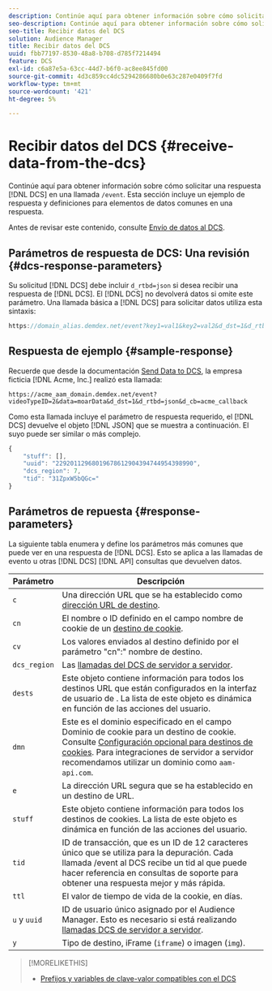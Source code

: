 ```yaml
---
description: Continúe aquí para obtener información sobre cómo solicitar una respuesta de DCS en una llamada /event. Esta sección incluye un ejemplo de respuesta y definiciones para elementos de datos comunes en una respuesta.
seo-description: Continúe aquí para obtener información sobre cómo solicitar una respuesta de DCS en una llamada /event. Esta sección incluye un ejemplo de respuesta y definiciones para elementos de datos comunes en una respuesta.
seo-title: Recibir datos del DCS
solution: Audience Manager
title: Recibir datos del DCS
uuid: fbb77197-8530-48a8-b708-d785f7214494
feature: DCS
exl-id: c6a87e5a-63cc-44d7-b6f0-ac8ee845fd00
source-git-commit: 4d3c859cc4dc5294286680b0e63c287e0409f7fd
workflow-type: tm+mt
source-wordcount: '421'
ht-degree: 5%

---
```


# Recibir datos del DCS {#receive-data-from-the-dcs}

Continúe aquí para obtener información sobre cómo solicitar una respuesta [!DNL DCS] en una llamada `/event`. Esta sección incluye un ejemplo de respuesta y definiciones para elementos de datos comunes en una respuesta.

Antes de revisar este contenido, consulte [Envío de datos al DCS](../../../api/dcs-intro/dcs-event-calls/dcs-url-send.md).

## Parámetros de respuesta de DCS: Una revisión {#dcs-response-parameters}

Su solicitud [!DNL DCS] debe incluir `d_rtbd=json` si desea recibir una respuesta de [!DNL DCS]. El [!DNL DCS] no devolverá datos si omite este parámetro. Una llamada básica a [!DNL DCS] para solicitar datos utiliza esta sintaxis:

```js
https://domain_alias.demdex.net/event?key1=val1&key2=val2&d_dst=1&d_rtbd=json&d_cb=callback
```

## Respuesta de ejemplo {#sample-response}

Recuerde que desde la documentación [Send Data to DCS](../../../api/dcs-intro/dcs-event-calls/dcs-url-send.md), la empresa ficticia [!DNL Acme, Inc.] realizó esta llamada:

`https://acme_aam_domain.demdex.net/event?videoTypeID=2&data=moarData&d_dst=1&d_rtbd=json&d_cb=acme_callback`

Como esta llamada incluye el parámetro de respuesta requerido, el [!DNL DCS] devuelve el objeto [!DNL JSON] que se muestra a continuación. El suyo puede ser similar o más complejo.

```js
{
    "stuff": [],
    "uuid": "22920112968019678612904394744954398990",
    "dcs_region": 7,
    "tid": "31ZpxW5bQGc="
}
```

## Parámetros de repuesta {#response-parameters}

La siguiente tabla enumera y define los parámetros más comunes que puede ver en una respuesta de [!DNL DCS]. Esto se aplica a las llamadas de evento u otras [!DNL DCS] [!DNL API] consultas que devuelven datos.

| Parámetro | Descripción |
|--- |--- |
| `c` | Una dirección URL que se ha establecido como [dirección URL de destino](../../../features/destinations/create-url-destination.md). |
| `cn` | El nombre o ID definido en el campo nombre de cookie de un [destino de cookie](../../../features/destinations/create-cookie-destination.md). |
| `cv` | Los valores enviados al destino definido por el parámetro &quot;cn&quot;:&quot; nombre de destino. |
| `dcs_region` | Las [llamadas del DCS de servidor a servidor](../../../api/dcs-intro/dcs-api-reference/dcs-regions.md). |
| `dests` | Este objeto contiene información para todos los destinos URL que están configurados en la interfaz de usuario de . La lista de este objeto es dinámica en función de las acciones del usuario. |
| `dmn` | Este es el dominio especificado en el campo Dominio de cookie para un destino de cookie. Consulte [Configuración opcional para destinos de cookies](../../../features/destinations/cookie-destination-options.md).  Para integraciones de servidor a servidor recomendamos utilizar un dominio como `aam-api.com`. |
| `e` | La dirección URL segura que se ha establecido en un destino de URL. |
| `stuff` | Este objeto contiene información para todos los destinos de cookies. La lista de este objeto es dinámica en función de las acciones del usuario. |
| `tid` | ID de transacción, que es un ID de 12 caracteres único que se utiliza para la depuración. Cada llamada /event al DCS recibe un tid al que puede hacer referencia en consultas de soporte para obtener una respuesta mejor y más rápida. |
| `ttl` | El valor de tiempo de vida de la cookie, en días. |
| `u` y `uuid` | ID de usuario único asignado por el Audience Manager. Esto es necesario si está realizando [llamadas DCS de servidor a servidor](../../../api/dcs-intro/dcs-s2s/dcs-s2s-calls.md). |
| `y` | Tipo de destino, iFrame (`iframe`) o imagen (`img`). |

>[!MORELIKETHIS]
>
>* [Prefijos y variables de clave-valor compatibles con el DCS](../../../api/dcs-intro/dcs-api-reference/dcs-keys.md)

